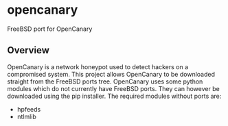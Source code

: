 # opencanary
FreeBSD port for OpenCanary

## Overview
OpenCanary is a network honeypot used to detect hackers on a compromised system. This project allows OpenCanary to be downloaded straight from the FreeBSD ports tree. OpenCanary uses some python modules which do not currently have FreeBSD ports. They can however be downloaded using the pip installer. The required modules without ports are:

- hpfeeds
- ntlmlib

